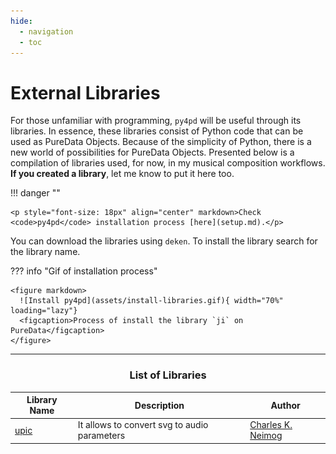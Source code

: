 ```yaml
---
hide:
  - navigation
  - toc
---
```


# External Libraries

For those unfamiliar with programming, `py4pd` will be useful through its libraries. In essence, these libraries consist of Python code that can be used as PureData Objects. Because of the simplicity of Python, there is a new world of possibilities for PureData Objects. Presented below is a compilation of libraries used, for now, in my musical composition workflows. **If you created a library**, let me know to put it here too. 

!!! danger ""

    <p style="font-size: 18px" align="center" markdown>Check <code>py4pd</code> installation process [here](setup.md).</p>

You can download the libraries using `deken`. To install the library search for the library name.

??? info "Gif of installation process"

    <figure markdown>
      ![Install py4pd](assets/install-libraries.gif){ width="70%" loading="lazy"}
      <figcaption>Process of install the library `ji` on PureData</figcaption>
    </figure>

--------------------------

### <h3 style="text-align:center"> **List of Libraries** </h3>

<table class="special-table">
    <thead>
      <tr>
        <th>Library Name</th>
        <th>Description</th>
        <th>Author</th>
      </tr>
    </thead>
    <tbody>
      <tr>
        <td><a href="https://github.com/charlesneimog/py4pd-upic">upic</a></td>
        <td>It allows to convert svg to audio parameters</td>
        <td><a href="https://charlesneimog.github.io/"</a> Charles K. Neimog</td>
      </tr>
  </table>
  
